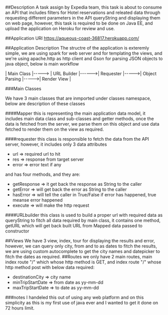 ##Description
A task assign by Expedia team, this task is about to consume an API that includes filters for Hotel reservations and releated data through requesting different parameters in the API queryString and displaying them on web page, however, this task is required to be done on Java EE, and upload the application on Heroku for review and use.

##Application URI
https://aqueous-coast-36817.herokuapp.com/

##Application Description
The structre of the application is exteremly simple, we are using spark for web server and for templating the views, and we're using apache.http as http client and Gson for parsing JSON objects to java object, below is main workflow

  
  | Main Class  |-----> | URL Builder |------>| Requester |----->|  Object Parsing |----->|  Render View |
  
###Main Classes

We have 3 main classes that are inmported under classes namespace, below are description of these classes

####Mapper
this is representing the main application data model, it includes main data class and sub-classes and getter methods, once the data is fetched from the server, we parse them on this object and use data fetched to render them on the view as required.

####requester
this class is responsible to fetch the data from the API server, however, it includes only 3 data attributes
 * url => required url to hit
 * res => response from target server
 * error => error text if any
 
 and has four methods, and they are:
 
 * getResponse => it get back the response as String to the caller
 * getError => will get back the error as String to the caller
 * hasError => will tell the caller in True/False if error has happened, true meanse error happened
 * execute => will make the http request
 
 ####URLbuilder
 this class is used to build a proper url with required data as queryString to fitch all data required by main class, it contains one method, getURL which will get back built URL from Mapped data passed to constructor

##Views
We have 3 view, index, tour for displaying the results and error, however, we can query only city, from and to as dates to fitch the results, we are using custom autocomplete to get the city names and datepicker to fitch the dates as required.
##Routes
we only have 2 main routes, main index route "/" which whose http method is GET, and index route "/" whose http method post with below data required:
* destinationCity => city name
* minTripStartDate => from date as yy-mm-dd
* maxTripStartDate => to date as yy-mm-dd

###notes
I handeled this out of using any web platform and on this simplicity as this is my first use of java ever and I wanted to get it done on 72 hours limit.
